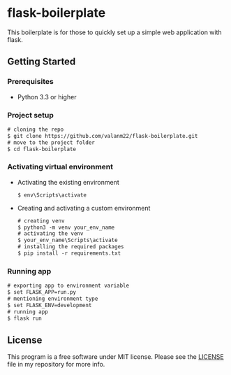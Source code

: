 # flask-boilerplate

This boilerplate is for those to quickly set up a simple web application with flask.

## Getting Started 

### Prerequisites

* Python 3.3 or higher

### Project setup

```diff 
# cloning the repo
$ git clone https://github.com/valanm22/flask-boilerplate.git
# move to the project folder
$ cd flask-boilerplate
```

### Activating virtual environment

* Activating the existing environment

    ```
    $ env\Scripts\activate
    ```
 
 * Creating and activating a custom environment
 
    ```diff
    # creating venv
    $ python3 -m venv your_env_name
    # activating the venv
    $ your_env_name\Scripts\activate
    # installing the required packages
    $ pip install -r requirements.txt
    ```
    
### Running app

```diff
# exporting app to environment variable
$ set FLASK_APP=run.py
# mentioning environment type
$ set FLASK_ENV=development
# running app
$ flask run
```

## License

This program is a free software under MIT license. Please see the [LICENSE](https://github.com/valanm22/flask-boilerplate/blob/main/LICENSE) file in my repository for more info.
